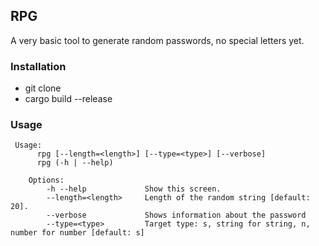## RPG

A very basic tool to generate random passwords, no special letters yet.

### Installation

* git clone
* cargo build --release

### Usage

```
 Usage:
      rpg [--length=<length>] [--type=<type>] [--verbose]
      rpg (-h | --help)

    Options:
        -h --help             Show this screen.
        --length=<length>     Length of the random string [default: 20].
        --verbose             Shows information about the password
        --type=<type>         Target type: s, string for string, n, number for number [default: s]
```
